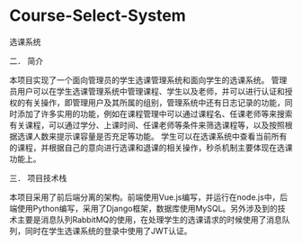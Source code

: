 # Course-Select-System
选课系统


二．	简介

本项目实现了一个面向管理员的学生选课管理系统和面向学生的选课系统。
管理员用户可以在学生选课管理系统中管理课程、学生以及老师，并可以进行认证和授权的有关操作，即管理用户及其所属的组别，管理系统中还有日志记录的功能，同时添加了许多实用的功能，例如在课程管理中可以通过课程名、任课老师等来搜索有关课程，可以通过学分、上课时间、任课老师等条件来筛选课程等，以及按照根据选课人数来提示课容量是否充足等功能。
学生可以在选课系统中查看当前所有的课程，并根据自己的意向进行选课和退课的相关操作，秒杀机制主要体现在选课功能上。

三．	项目技术栈

本项目采用了前后端分离的架构。前端使用Vue.js编写，并运行在node.js中，后端使用Python编写，采用了Django框架，数据库使用MySQL。另外涉及到的技术主要是消息队列RabbitMQ的使用，在处理学生的选课请求的时候使用了消息队列，同时在学生选课系统的登录中使用了JWT认证。
